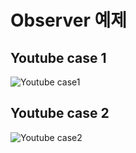# Observer 예제
## Youtube case 1
![Youtube case1](https://user-images.githubusercontent.com/3126047/52628783-b29fd900-2efb-11e9-958e-093c9238cf87.png)

## Youtube case 2
![Youtube case2](https://user-images.githubusercontent.com/3126047/52629238-9a7c8980-2efc-11e9-843b-6fc5cded70f9.png)